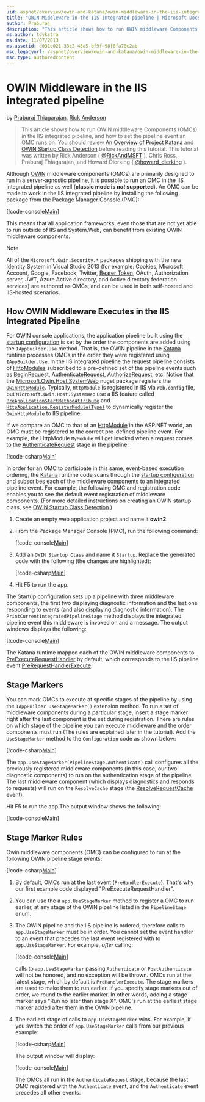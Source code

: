```yaml
---
uid: aspnet/overview/owin-and-katana/owin-middleware-in-the-iis-integrated-pipeline
title: "OWIN Middleware in the IIS integrated pipeline | Microsoft Docs"
author: Praburaj
description: "This article shows how to run OWIN middleware Components (OMCs) in the IIS integrated pipeline, and how to set the pipeline event an OMC runs on. You should..."
ms.author: tdykstra
ms.date: 11/07/2013
ms.assetid: d031c021-33c2-45a5-bf9f-98f8fa78c2ab
msc.legacyurl: /aspnet/overview/owin-and-katana/owin-middleware-in-the-iis-integrated-pipeline
msc.type: authoredcontent
---
```

# OWIN Middleware in the IIS integrated pipeline

by [Praburaj Thiagarajan](https://github.com/Praburaj), [Rick Anderson](https://twitter.com/RickAndMSFT)

> This article shows how to run OWIN middleware Components (OMCs) in the IIS integrated pipeline, and how to set the pipeline event an OMC runs on. You should review [An Overview of Project Katana](an-overview-of-project-katana.md) and [OWIN Startup Class Detection](owin-startup-class-detection.md) before reading this tutorial. This tutorial was written by Rick Anderson ( [@RickAndMSFT](https://twitter.com/#!/RickAndMSFT) ), Chris Ross, Praburaj Thiagarajan, and Howard Dierking ( [@howard\_dierking](https://twitter.com/howard_dierking) ).

Although [OWIN](an-overview-of-project-katana.md) middleware components (OMCs) are primarily designed to run in a server-agnostic pipeline, it is possible to run an OMC in the IIS integrated pipeline as well (**classic mode is *not* supported**). An OMC can be made to work in the IIS integrated pipeline by installing the following package from the Package Manager Console (PMC):

[!code-console[Main](owin-middleware-in-the-iis-integrated-pipeline/samples/sample1.cmd)]

This means that all application frameworks, even those that are not yet able to run outside of IIS and System.Web, can benefit from existing OWIN middleware components. 

> [!NOTE]
> All of the `Microsoft.Owin.Security.*` packages shipping with the new Identity System in Visual Studio 2013 (for example: Cookies, Microsoft Account, Google, Facebook, Twitter, [Bearer Token](http://self-issued.info/docs/draft-ietf-oauth-v2-bearer.html), OAuth, Authorization server, JWT, Azure Active directory, and Active directory federation services) are authored as OMCs, and can be used in both self-hosted and IIS-hosted scenarios.

## How OWIN Middleware Executes in the IIS Integrated Pipeline

For OWIN console applications, the application pipeline built using the [startup configuration](owin-startup-class-detection.md) is set by the order the components are added using the `IAppBuilder.Use` method. That is, the OWIN pipeline in the [Katana](an-overview-of-project-katana.md) runtime processes OMCs in the order they were registered using `IAppBuilder.Use`. In the IIS integrated pipeline the request pipeline consists of [HttpModules](https://msdn.microsoft.com/library/ms178468(v=vs.85).aspx) subscribed to a pre-defined set of the pipeline events such as [BeginRequest](https://msdn.microsoft.com/library/system.web.httpapplication.beginrequest.aspx), [AuthenticateRequest](https://msdn.microsoft.com/library/system.web.httpapplication.authenticaterequest.aspx), [AuthorizeRequest](https://msdn.microsoft.com/library/system.web.httpapplication.authorizerequest.aspx), etc.  Notice that the [Microsoft.Owin.Host.SystemWeb](https://www.nuget.org/packages/Microsoft.Owin.Host.SystemWeb) nuget package registers the [`OwinHttpModule`](https://github.com/aspnet/AspNetKatana/blob/main/src/Microsoft.Owin.Host.SystemWeb/OwinHttpModule.cs). Typically, `HttpModule` is registered in IIS  via `Web.config` file, but `Microsoft.Owin.Host.SystemWeb` use a IIS feature called [`PreApplicationStartMethodAttribute`](/dotnet/api/system.web.preapplicationstartmethodattribute) and [`HttpApplication.RegisterModule(Type)`](/dotnet/api/system.web.httpapplication.registermodule) to dynamically register the `OwinHttpModule` to IIS pipeline.

If we compare an OMC to that of an [HttpModule](https://msdn.microsoft.com/library/zec9k340(v=vs.85).aspx) in the ASP.NET world, an OMC must be registered to the correct pre-defined pipeline event. For example, the HttpModule `MyModule` will get invoked when a request comes to the [AuthenticateRequest](https://msdn.microsoft.com/library/system.web.httpapplication.authenticaterequest.aspx) stage in the pipeline:

[!code-csharp[Main](owin-middleware-in-the-iis-integrated-pipeline/samples/sample2.cs?highlight=10)]

In order for an OMC to participate in this same, event-based execution ordering, the [Katana](an-overview-of-project-katana.md) runtime code scans through the [startup configuration](owin-startup-class-detection.md) and subscribes each of the middleware components to an integrated pipeline event. For example, the following OMC and registration code enables you to see the default event registration of middleware components. (For more detailed instructions on creating an OWIN startup class, see [OWIN Startup Class Detection](owin-startup-class-detection.md).)

1. Create an empty web application project and name it **owin2**.
2. From the Package Manager Console (PMC), run the following command: 

    [!code-console[Main](owin-middleware-in-the-iis-integrated-pipeline/samples/sample3.cmd)]
3. Add an `OWIN Startup Class` and name it `Startup`. Replace the generated code with the following (the changes are highlighted):  

    [!code-csharp[Main](owin-middleware-in-the-iis-integrated-pipeline/samples/sample4.cs?highlight=5-7,15-36)]
4. Hit F5 to run the app.

The Startup configuration sets up a pipeline with three middleware components, the first two displaying diagnostic information and the last one responding to events (and also displaying diagnostic information). The `PrintCurrentIntegratedPipelineStage` method displays the integrated pipeline event this middleware is invoked on and a message. The output windows displays the following:

[!code-console[Main](owin-middleware-in-the-iis-integrated-pipeline/samples/sample5.cmd)]

The Katana runtime mapped each of the OWIN middleware components to [PreExecuteRequestHandler](https://msdn.microsoft.com/library/system.web.httpapplication.prerequesthandlerexecute.aspx) by default, which corresponds to the IIS pipeline event [PreRequestHandlerExecute](https://msdn.microsoft.com/library/system.web.httpapplication.prerequesthandlerexecute.aspx).

## Stage Markers

You can mark OMCs to execute at specific stages of the pipeline by using the `IAppBuilder UseStageMarker()` extension method. To run a set of middleware components during a particular stage, insert a stage marker right after the last component is the set during registration. There are rules on which stage of the pipeline you can execute middleware and the order components must run (The rules are explained later in the tutorial). Add the `UseStageMarker` method to the `Configuration` code as shown below:

[!code-csharp[Main](owin-middleware-in-the-iis-integrated-pipeline/samples/sample6.cs?highlight=13,19)]

The `app.UseStageMarker(PipelineStage.Authenticate)` call configures all the previously registered middleware components (in this case, our two diagnostic components) to run on the authentication stage of the pipeline. The last middleware component (which displays diagnostics and responds to requests) will run on the `ResolveCache` stage (the [ResolveRequestCache](https://msdn.microsoft.com/library/system.web.httpapplication.resolverequestcache.aspx) event).

Hit F5 to run the app.The output window shows the following:

[!code-console[Main](owin-middleware-in-the-iis-integrated-pipeline/samples/sample7.cmd)]

## Stage Marker Rules

Owin middleware components (OMC) can be configured to run at the following OWIN pipeline stage events:

[!code-csharp[Main](owin-middleware-in-the-iis-integrated-pipeline/samples/sample8.cs)]

1. By default, OMCs run at the last event (`PreHandlerExecute`). That's why our first example code displayed "PreExecuteRequestHandler".
2. You can use the a `app.UseStageMarker` method to register a OMC to run earlier, at any stage of the OWIN pipeline listed in the `PipelineStage` enum.
3. The OWIN pipeline and the IIS pipeline is ordered, therefore calls to `app.UseStageMarker` must be in order. You cannot set the event handler to an event that precedes the last event registered with to `app.UseStageMarker`. For example, *after* calling:

    [!code-console[Main](owin-middleware-in-the-iis-integrated-pipeline/samples/sample9.cmd)]

   calls to `app.UseStageMarker` passing `Authenticate` or `PostAuthenticate` will not be honored, and no exception will be thrown. OMCs run at the latest stage, which by default is `PreHandlerExecute`. The stage markers are used to make them to run earlier. If you specify stage markers out of order, we round to the earlier marker. In other words, adding a stage marker says "Run no later than stage X". OMC's run at the earliest stage marker added after them in the OWIN pipeline.
4. The earliest stage of calls to `app.UseStageMarker` wins. For example, if you switch the order of `app.UseStageMarker` calls from our previous example:

    [!code-csharp[Main](owin-middleware-in-the-iis-integrated-pipeline/samples/sample10.cs?highlight=13,19)]

   The output window will display: 

    [!code-console[Main](owin-middleware-in-the-iis-integrated-pipeline/samples/sample11.cmd)]

   The OMCs all run in the `AuthenticateRequest` stage, because the last OMC registered with the `Authenticate` event, and the `Authenticate` event precedes all other events.
